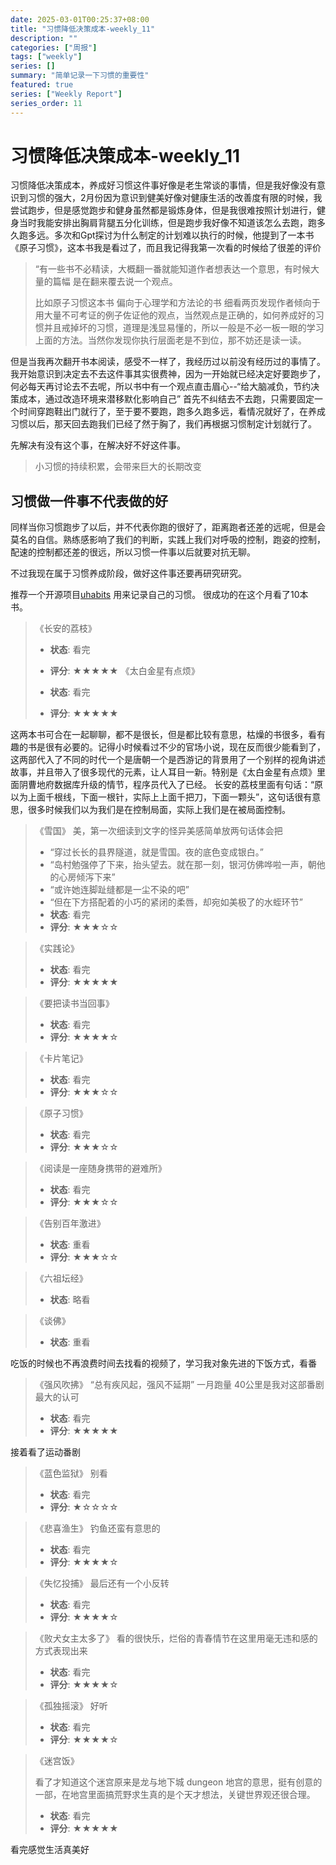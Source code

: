```yaml
---
date: 2025-03-01T00:25:37+08:00
title: "习惯降低决策成本-weekly_11"
description: ""
categories: ["周报"]
tags: ["weekly"]
series: []
summary: "简单记录一下习惯的重要性"
featured: true
series: ["Weekly Report"]
series_order: 11
---
```

# 习惯降低决策成本-weekly_11

习惯降低决策成本，养成好习惯这件事好像是老生常谈的事情，但是我好像没有意识到习惯的强大，2月份因为意识到健美好像对健康生活的改善度有限的时候，我尝试跑步，但是感觉跑步和健身虽然都是锻炼身体，但是我很难按照计划进行，健身当时我能安排出胸肩背腿五分化训练，但是跑步我好像不知道该怎么去跑，跑多久跑多远。多次和Gpt探讨为什么制定的计划难以执行的时候，他提到了一本书《原子习惯》，这本书我是看过了，而且我记得我第一次看的时候给了很差的评价
> “有一些书不必精读，大概翻一番就能知道作者想表达一个意思，有时候大量的篇幅
> 是在翻来覆去说一个观点。
>
> 比如原子习惯这本书 偏向于心理学和方法论的书 细看两页发现作者倾向于用大量不可考证的例子佐证他的观点，当然观点是正确的，如何养成好的习惯并且戒掉坏的习惯，道理是浅显易懂的，所以一般是不必一板一眼的学习上面的方法。当然你发现你执行层面老是不到位，那不妨还是读一读。
>

但是当我再次翻开书本阅读，感受不一样了，我经历过以前没有经历过的事情了。我开始意识到决定去不去这件事其实很费神，因为一开始就已经决定好要跑步了，何必每天再讨论去不去呢，所以书中有一个观点直击眉心--“给大脑减负，节约决策成本，通过改造环境来潜移默化影响自己”
首先不纠结去不去跑，只需要固定一个时间穿跑鞋出门就行了，至于要不要跑，跑多久跑多远，看情况就好了，在养成习惯以后，那天回去跑我们已经了然于胸了，我们再根据习惯制定计划就行了。

先解决有没有这个事，在解决好不好这件事。

>小习惯的持续积累，会带来巨大的长期改变
>

## 习惯做一件事不代表做的好

同样当你习惯跑步了以后，并不代表你跑的很好了，距离跑者还差的远呢，但是会莫名的自信。熟练感影响了我们的判断，实践上我们对呼吸的控制，跑姿的控制，配速的控制都还差的很远，所以习惯一件事以后就要对抗无聊。

不过我现在属于习惯养成阶段，做好这件事还要再研究研究。

推荐一个开源项目[uhabits](https://github.com/iSoron/uhabits)
用来记录自己的习惯。
很成功的在这个月看了10本书。
> 《长安的荔枝》
> 
> - **状态**: 看完
> - **评分**: ★★★★★
> 《太白金星有点烦》
> 
> - **状态**: 看完
> - **评分**: ★★★★★

这两本书可合在一起聊聊，都不是很长，但是都比较有意思，枯燥的书很多，看有趣的书是很有必要的。记得小时候看过不少的官场小说，现在反而很少能看到了，这两部代入了不同的时代一个是唐朝一个是西游记的背景用了一个别样的视角讲述故事，并且带入了很多现代的元素，让人耳目一新。特别是《太白金星有点烦》里面阴曹地府数据库升级的情节，程序员代入了已经。
长安的荔枝里面有句话：“原以为上面千根线，下面一根针，实际上上面千把刀，下面一颗头”，这句话很有意思，很多时候我们以为我们是在控制局面，实际上我们是在被局面控制。

> 《雪国》
>  美，第一次细读到文字的怪异美感简单放两句话体会把
> - “穿过长长的县界隧道，就是雪国。夜的底色变成银白。”
> - “岛村勉强停了下来，抬头望去。就在那一刻，银河仿佛哗啦一声，朝他的心房倾泻下来”
> - “或许她连脚趾缝都是一尘不染的吧”
> - “但在下方搭配着的小巧的紧闭的柔唇，却宛如美极了的水蛭环节”
> - **状态**: 看完
> - **评分**: ★★★☆☆

> 《实践论》
> 
> - **状态**: 看完
> - **评分**: ★★★★★

> 《要把读书当回事》
> 
> - **状态**: 看完
> - **评分**: ★★★★☆

> 《卡片笔记》
> 
> - **状态**: 看完
> - **评分**: ★★★☆☆


> 《原子习惯》
> 
> - **状态**: 看完
> - **评分**: ★★★☆☆

> 《阅读是一座随身携带的避难所》
> 
> - **状态**: 看完
> - **评分**: ★★★☆☆

>《告别百年激进》
>
> - **状态**: 重看
> - **评分**: ★★★☆☆

>《六祖坛经》
> 
> - **状态**: 略看

>《谈佛》
>
> - **状态**: 重看

吃饭的时候也不再浪费时间去找看的视频了，学习我对象先进的下饭方式，看番

> 《强风吹拂》
> “总有疾风起，强风不延期”
> 一月跑量 40公里是我对这部番剧最大的认可
> - **状态**: 看完
> - **评分**: ★★★★★

接着看了运动番剧
> 《蓝色监狱》
> 别看
> - **状态**: 看完
> - **评分**: ★☆☆☆☆

> 《悲喜渔生》
> 钓鱼还蛮有意思的
> - **状态**: 看完
> - **评分**: ★★★★☆

>《失忆投捕》
> 最后还有一个小反转
> - **状态**: 看完
> - **评分**: ★★★★☆

>《败犬女主太多了》
> 看的很快乐，烂俗的青春情节在这里用毫无违和感的方式表现出来
> - **状态**:  看完
> - **评分**: ★★★★☆

>《孤独摇滚》
> 好听
> - **状态**:  看完
> - **评分**: ★★★★☆

> 《迷宫饭》
> 
> 看了才知道这个迷宫原来是龙与地下城 dungeon 地宫的意思，挺有创意的一部，在地宫里面搞荒野求生真的是个天才想法，关键世界观还很合理。
>
> - **状态**: 看完
> - **评分**: ★★★★★
>

看完感觉生活真美好